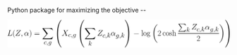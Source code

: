 Python package for maximizing the objective --

![L(z,alpha) = sum_cg (x_cg (zc . alphag) - log 2 cosh .5 (zc . alphag)](formula.png)